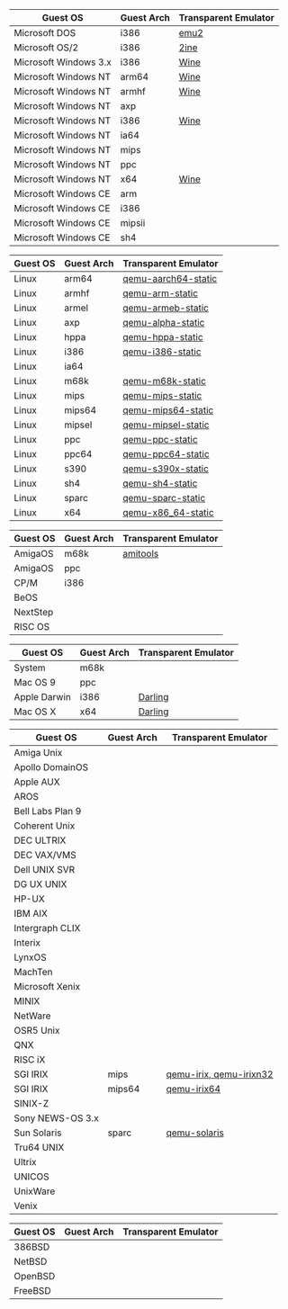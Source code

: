 | Guest OS | Guest Arch | Transparent Emulator | 
| --- | --- | --- |
| Microsoft DOS | i386 | [emu2](https://github.com/dmsc/emu2) |
| Microsoft OS/2 | i386 | [2ine](https://github.com/darkstar/2ine) |
| Microsoft Windows 3.x | i386 | [Wine](https://wiki.winehq.org/) |
| Microsoft Windows NT | arm64 | [Wine](https://wiki.winehq.org/) |
| Microsoft Windows NT | armhf | [Wine](https://wiki.winehq.org/) |
| Microsoft Windows NT | axp | |
| Microsoft Windows NT | i386 | [Wine](https://wiki.winehq.org/) |
| Microsoft Windows NT | ia64 | |
| Microsoft Windows NT | mips | |
| Microsoft Windows NT | ppc | |
| Microsoft Windows NT | x64 | [Wine](https://wiki.winehq.org/) |
| Microsoft Windows CE | arm | |
| Microsoft Windows CE | i386 | |
| Microsoft Windows CE | mipsii | |
| Microsoft Windows CE | sh4 | |

| Guest OS | Guest Arch | Transparent Emulator |
| --- | --- | --- |
| Linux | arm64 | [qemu-aarch64-static](https://github.com/qemu/qemu) |
| Linux | armhf | [qemu-arm-static](https://github.com/qemu/qemu) |
| Linux | armel | [qemu-armeb-static](https://github.com/qemu/qemu) |
| Linux | axp | [qemu-alpha-static](https://github.com/qemu/qemu) |
| Linux | hppa | [qemu-hppa-static](https://github.com/qemu/qemu) |
| Linux | i386 | [qemu-i386-static](https://github.com/qemu/qemu) |
| Linux | ia64 |  |
| Linux | m68k | [qemu-m68k-static](https://github.com/qemu/qemu) |
| Linux | mips | [qemu-mips-static](https://github.com/qemu/qemu) |
| Linux | mips64 | [qemu-mips64-static](https://github.com/qemu/qemu) |
| Linux | mipsel | [qemu-mipsel-static](https://github.com/qemu/qemu) |
| Linux | ppc | [qemu-ppc-static](https://github.com/qemu/qemu) |
| Linux | ppc64 | [qemu-ppc64-static](https://github.com/qemu/qemu) |
| Linux | s390 | [qemu-s390x-static](https://github.com/qemu/qemu) |
| Linux | sh4 | [qemu-sh4-static](https://github.com/qemu/qemu) |
| Linux | sparc | [qemu-sparc-static](https://github.com/qemu/qemu) |
| Linux | x64 | [qemu-x86_64-static](https://github.com/qemu/qemu) |

| Guest OS | Guest Arch | Transparent Emulator |
| --- | --- | --- |
| AmigaOS | m68k | [amitools](https://github.com/cnvogelg/amitools) |
| AmigaOS | ppc | |
| CP/M | i386 | |
| BeOS | | |
| NextStep | | |
| RISC OS | | |

| Guest OS | Guest Arch | Transparent Emulator |
| --- | --- | --- |
| System | m68k | |
| Mac OS 9 | ppc | |
| Apple Darwin | i386 | [Darling](https://www.darlinghq.org/) |
| Mac OS X | x64 | [Darling](https://www.darlinghq.org/) |

| Guest OS | Guest Arch | Transparent Emulator |
| --- | --- | --- |
| Amiga Unix | | |
| Apollo DomainOS | | |
| Apple AUX | | |
| AROS | | |
| Bell Labs Plan 9 | | |
| Coherent Unix | | |
| DEC ULTRIX | | |
| DEC VAX/VMS | | |
| Dell UNIX SVR | | |
| DG UX UNIX | | |
| HP-UX | | |
| IBM AIX | | |
| Intergraph CLIX | | |
| Interix | | |
| LynxOS | | |
| MachTen | | |
| Microsoft Xenix | | |
| MINIX | | |
| NetWare | | |
| OSR5 Unix | | |
| QNX | | |
| RISC iX | | |
| SGI IRIX | mips | [qemu-irix, qemu-irixn32](https://github.com/camthesaxman/qemu-irix) |
| SGI IRIX | mips64 | [qemu-irix64](https://github.com/camthesaxman/qemu-irix) |
| SINIX-Z | | |
| Sony NEWS-OS 3.x | | |
| Sun Solaris | sparc | [qemu-solaris](https://github.com/camthesaxman/qemu-irix) |
| Tru64 UNIX | | |
| Ultrix | | |
| UNICOS | | |
| UnixWare | | |
| Venix | | |

| Guest OS | Guest Arch | Transparent Emulator |
| --- | --- | --- |
| 386BSD | | |
| NetBSD | | |
| OpenBSD | | |
| FreeBSD | | |
